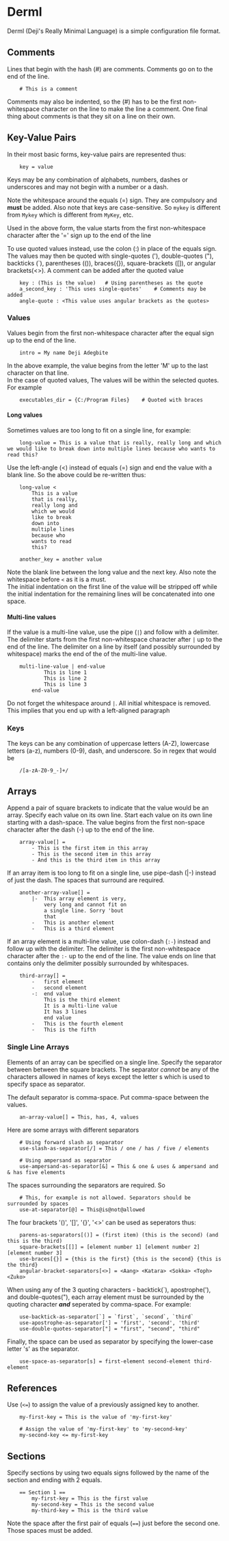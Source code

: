 # Derml
Derml  (Deji's Really Minimal Language) is a simple configuration file format.

## Comments
Lines that begin with the hash (#) are comments. Comments go on to the end of the line.
```
	# This is a comment
```
Comments may also be indented, so the (#) has to be the first non-whitespace character on the line to make the line a comment.
One final thing about comments is that they sit on a line on their own.

## Key-Value Pairs
In their most basic forms, key-value pairs are represented thus:
```
	key = value
```
Keys may be any combination of alphabets, numbers, dashes or underscores and may not begin with a number or a dash.

Note the whitespace around the equals (=) sign. They are compulsory and **must** be added.
Also note that keys are case-sensitive. So `mykey` is different from `Mykey` which is different from `MyKey`, etc.

Used in the above form, the value starts from the first non-whitespace character after the '=' sign up to the end of the line

To use quoted values instead, use the colon (:) in place of the equals sign. The values may then be quoted with single-quotes ('), double-quotes ("), backticks (`), parentheses (()), braces({}), square-brackets ([]), or angular brackets(<>). A comment
can be added after the quoted value
```
	key : (This is the value) 	# Using parentheses as the quote
	a_second_key : 'This uses single-quotes'	# Comments may be added
	angle-quote : <This value uses angular brackets as the quotes>

```

### Values
Values begin from the first non-whitespace character after the equal sign up to the end of the line.
```
	intro = My name Deji Adegbite
```
In the above example, the value begins from the letter 'M' up to the last character on that line.  
In the case of quoted values, The values will be within the selected quotes. For example
```
	executables_dir = {C:/Program Files}	# Quoted with braces
```

#### Long values
Sometimes values are too long to fit on a single line, for example:
```
	long-value = This is a value that is really, really long and which we would like to break down into multiple lines because who wants to read this?
```
Use the left-angle (<) instead of equals (=) sign and end the value with a blank line. So the above could be re-written thus:
```
	long-value <
		This is a value
		that is really,
		really long and
		which we would
		like to break
		down into
		multiple lines
		because who
		wants to read
		this?
					
	another_key = another value
```
Note the blank line between the long value and the next key. Also note the whitespace before `<` as it is a must.  
The initial indentation on the first line of the value will be stripped off while the initial indentation for the
remaining lines will be concatenated into one space.

#### Multi-line values
If the value is a multi-line value, use the pipe (`|`) and follow with a delimiter. The delimiter starts from the first non-whitespace character after `|` up to the end of the line. The delimiter on a line by itself (and possibly surrounded by whitespace) marks the end of the of the multi-line value.
```
	multi-line-value | end-value
			This is line 1
			This is line 2
			This is line 3
		end-value
```
Do not forget the whitespace around `|`. All initial whitespace is removed. This implies that you end up with a left-aligned
paragraph

### Keys
The keys can be any combination of uppercase letters (A-Z), lowercase letters (a-z), numbers (0-9), dash, and underscore. So in regex that would be
```
	/[a-zA-Z0-9_-]+/
```

## Arrays
Append a pair of square brackets to indicate that the value would be an array. Specify each value on its own line. Start each value on its own line starting with a dash-space. The value begins from the first non-space character after the dash (-) up to the end of the line.
```
	array-value[] =
		- This is the first item in this array
		- This is the second item in this array
		- And this is the third item in this array
```
If an array item is too long to fit on a single line, use pipe-dash (|-) instead of just the dash. The spaces that surround are required.
```
	another-array-value[] =
		|-	This array element is very,
			very long and cannot fit on
			a single line. Sorry 'bout
			that
		-	This is another element
		-	This is a third element
```
If an array element is a multi-line value, use colon-dash (`:-`) instead and follow up with the delimiter. The delimiter is the first non-whitespace character after the `:-` up to the end of the line. The value ends on line that contains only the delimiter possibly surrounded by whitespaces.

```
	third-array[] =
		-	first element
		-	second element
		-:	end value
			This is the third element
			It is a multi-line value
			It has 3 lines
			end value
		-	This is the fourth element
		-	This is the fifth
```

### Single Line Arrays
Elements of an array can be specified on a single line. Specify the separator between between the square brackets. The separator _cannot_ be any of the characters allowed in names of keys except the letter s which is used to specify space as separator.

The default separator is comma-space. Put comma-space between the values.
```
	an-array-value[] = This, has, 4, values
```
Here are some arrays with different separators
```
	# Using forward slash as separator
	use-slash-as-separator[/] = This / one / has / five / elements
	
	# Using ampersand as separator
	use-ampersand-as-separator[&] = This & one & uses & ampersand and & has five elements
```
The spaces surrounding the separators are required. So
```
	# This, for example is not allowed. Separators should be surrounded by spaces
	use-at-separator[@] = This@is@not@allowed
```
The four brackets '()', '[]', '{}', '<>' can be used as seperators thus:
```
	parens-as-separators[()] = (first item) (this is the second) (and this is the third)
	square-brackets[[]] = [element number 1] [element number 2] [element number 3]
	use-braces[{}] = {this is the first} {this is the second} {this is the third}
	angular-bracket-separators[<>] = <Aang> <Katara> <Sokka> <Toph> <Zuko>
```
When using any of the 3 quoting characters - backtick(\`), apostrophe('), and double-quotes("), each array element must be surrounded by the quoting character _**and**_ seperated by comma-space. For example:
```
	use-backtick-as-separator[`] = `first`, `second`, `third`
	use-apostrophe-as-separator['] = 'first', 'second', 'third'
	use-double-quotes-separator["] = "first", "second", "third"
```
Finally, the space can be used as separator by specifying the lower-case letter 's' as the separator. 
```
	use-space-as-separator[s] = first-element second-element third-element
```
## References
Use (`<=`) to assign the value of a previously assigned key to another.
```
	my-first-key = This is the value of 'my-first-key'
	
	# Assign the value of 'my-first-key' to 'my-second-key'
	my-second-key <= my-first-key
```
## Sections
Specify sections by using two equals signs followed by the name of the section and ending with 2 equals.
```
	== Section 1 ==
		my-first-key = This is the first value
		my-second-key = This is the second value
		my-third-key = This is the third value
```
Note the space after the first pair of equals (`==`) just before the second one. Those spaces must be added.
